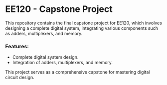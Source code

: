 # EE120 - Capstone Project

This repository contains the final capstone project for EE120, which involves designing a complete digital system, integrating various components such as adders, multiplexers, and memory.

### Features:
- Complete digital system design.
- Integration of adders, multiplexers, and memory.

This project serves as a comprehensive capstone for mastering digital circuit design.

